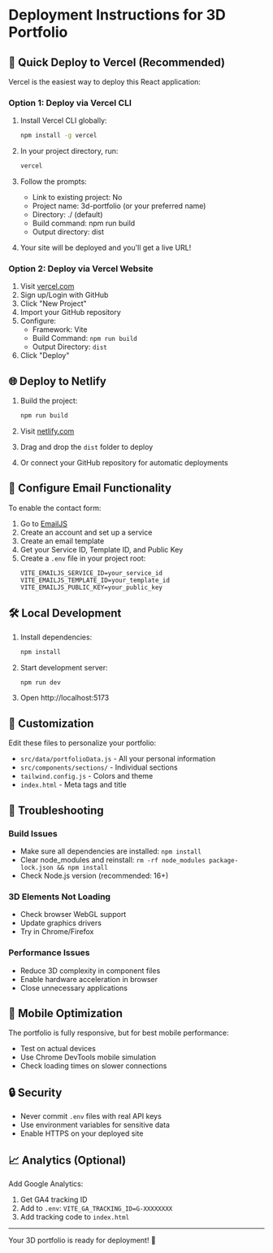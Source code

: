 # Deployment Instructions for 3D Portfolio

## 🚀 Quick Deploy to Vercel (Recommended)

Vercel is the easiest way to deploy this React application:

### Option 1: Deploy via Vercel CLI
1. Install Vercel CLI globally:
   ```bash
   npm install -g vercel
   ```

2. In your project directory, run:
   ```bash
   vercel
   ```

3. Follow the prompts:
   - Link to existing project: No
   - Project name: 3d-portfolio (or your preferred name)
   - Directory: ./ (default)
   - Build command: npm run build
   - Output directory: dist

4. Your site will be deployed and you'll get a live URL!

### Option 2: Deploy via Vercel Website
1. Visit [vercel.com](https://vercel.com)
2. Sign up/Login with GitHub
3. Click "New Project"
4. Import your GitHub repository
5. Configure:
   - Framework: Vite
   - Build Command: `npm run build`
   - Output Directory: `dist`
6. Click "Deploy"

## 🌐 Deploy to Netlify

1. Build the project:
   ```bash
   npm run build
   ```

2. Visit [netlify.com](https://netlify.com)
3. Drag and drop the `dist` folder to deploy
4. Or connect your GitHub repository for automatic deployments

## 📧 Configure Email Functionality

To enable the contact form:

1. Go to [EmailJS](https://www.emailjs.com/)
2. Create an account and set up a service
3. Create an email template
4. Get your Service ID, Template ID, and Public Key
5. Create a `.env` file in your project root:
   ```
   VITE_EMAILJS_SERVICE_ID=your_service_id
   VITE_EMAILJS_TEMPLATE_ID=your_template_id
   VITE_EMAILJS_PUBLIC_KEY=your_public_key
   ```

## 🛠️ Local Development

1. Install dependencies:
   ```bash
   npm install
   ```

2. Start development server:
   ```bash
   npm run dev
   ```

3. Open http://localhost:5173

## 🎨 Customization

Edit these files to personalize your portfolio:

- `src/data/portfolioData.js` - All your personal information
- `src/components/sections/` - Individual sections
- `tailwind.config.js` - Colors and theme
- `index.html` - Meta tags and title

## 🐛 Troubleshooting

### Build Issues
- Make sure all dependencies are installed: `npm install`
- Clear node_modules and reinstall: `rm -rf node_modules package-lock.json && npm install`
- Check Node.js version (recommended: 16+)

### 3D Elements Not Loading
- Check browser WebGL support
- Update graphics drivers
- Try in Chrome/Firefox

### Performance Issues
- Reduce 3D complexity in component files
- Enable hardware acceleration in browser
- Close unnecessary applications

## 📱 Mobile Optimization

The portfolio is fully responsive, but for best mobile performance:
- Test on actual devices
- Use Chrome DevTools mobile simulation
- Check loading times on slower connections

## 🔒 Security

- Never commit `.env` files with real API keys
- Use environment variables for sensitive data
- Enable HTTPS on your deployed site

## 📈 Analytics (Optional)

Add Google Analytics:
1. Get GA4 tracking ID
2. Add to `.env`: `VITE_GA_TRACKING_ID=G-XXXXXXXX`
3. Add tracking code to `index.html`

---

Your 3D portfolio is ready for deployment! 🎉
